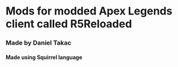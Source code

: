# Mods for modded Apex Legends client called R5Reloaded

### Made by Daniel Takac

#### Made using Squirrel language